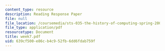 ```yaml
---
content_type: resource
description: Reading Response Paper
file: null
file_location: /coursemedia/sts-035-the-history-of-computing-spring-2004/639cf500e86cb4c952fb6dd6fdab759f_week7.pdf
file_type: application/pdf
resourcetype: Document
title: week7.pdf
uid: 639cf500-e86c-b4c9-52fb-6dd6fdab759f
---
```

